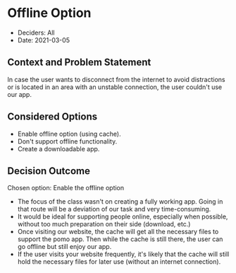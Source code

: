 # Offline Option

* Deciders: All
* Date: 2021-03-05


## Context and Problem Statement
In case the user wants to disconnect from the internet to avoid distractions or is located in an area with an unstable connection, the user couldn't use our app.

## Considered Options
* Enable offline option (using cache).
* Don't support offline functionality.
* Create a downloadable app.

## Decision Outcome
Chosen option: Enable the offline option
* The focus of the class wasn't on creating a fully working app. Going in that route will be a deviation of our task and very time-consuming.
* It would be ideal for supporting people online, especially when possible, without too much preparation on their side (download, etc.)
* Once visiting our website, the cache will get all the necessary files to support the pomo app. Then while the cache is still there, the user can go offline but still enjoy our app.
* If the user visits your website frequently, it's likely that the cache will still hold the necessary files for later use (without an internet connection).
